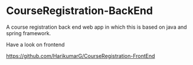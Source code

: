# CourseRegistration-BackEnd
A course registration back end web app in which this is based on java and spring framework.


Have a look on frontend

https://github.com/HarikumarG/CourseRegistration-FrontEnd
